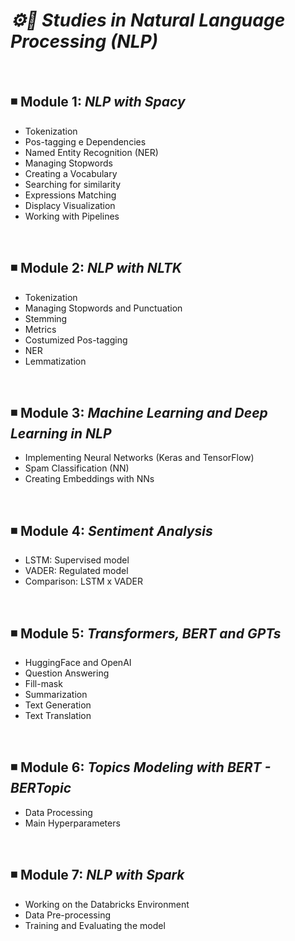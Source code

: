 # ***⚙️🤖 Studies in Natural Language Processing (NLP)***

<br>

## ◾ Module 1: *NLP with Spacy*

- Tokenization
- Pos-tagging e Dependencies
- Named Entity Recognition (NER)
- Managing Stopwords
- Creating a Vocabulary
- Searching for similarity
- Expressions Matching
- Displacy Visualization
- Working with Pipelines

<br>

## ◾ Module 2: *NLP with NLTK*

- Tokenization
- Managing Stopwords and Punctuation
- Stemming
- Metrics   
- Costumized Pos-tagging
- NER
- Lemmatization

<br>

## ◾ Module 3: *Machine Learning and Deep Learning in NLP*

- Implementing Neural Networks (Keras and TensorFlow)
- Spam Classification (NN)
- Creating Embeddings with NNs

<br>

## ◾ Module 4: *Sentiment Analysis*

- LSTM: Supervised model
- VADER: Regulated model
- Comparison: LSTM x VADER

<br>

## ◾ Module 5: *Transformers, BERT and GPTs*

- HuggingFace and OpenAI
- Question Answering
- Fill-mask
- Summarization
- Text Generation
- Text Translation

<br>

## ◾ Module 6: *Topics Modeling with BERT - BERTopic*

- Data Processing
- Main Hyperparameters

<br>

## ◾ Module 7: *NLP with Spark*

- Working on the Databricks Environment
- Data Pre-processing
- Training and Evaluating the model
